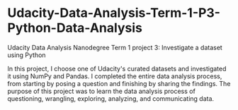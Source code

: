 # Udacity-Data-Analysis-Term-1-P3-Python-Data-Analysis
Udacity Data Analysis Nanodegree Term 1 project 3: Investigate a dataset using Python

In this project, I choose one of Udacity's curated datasets and investigated it using NumPy and Pandas. I completed the entire data analysis process, from starting by posing a question and finishing by sharing the findings.
The purpose of this project was to learn the data analysis process of questioning, wrangling, exploring, analyzing, and communicating data. 
